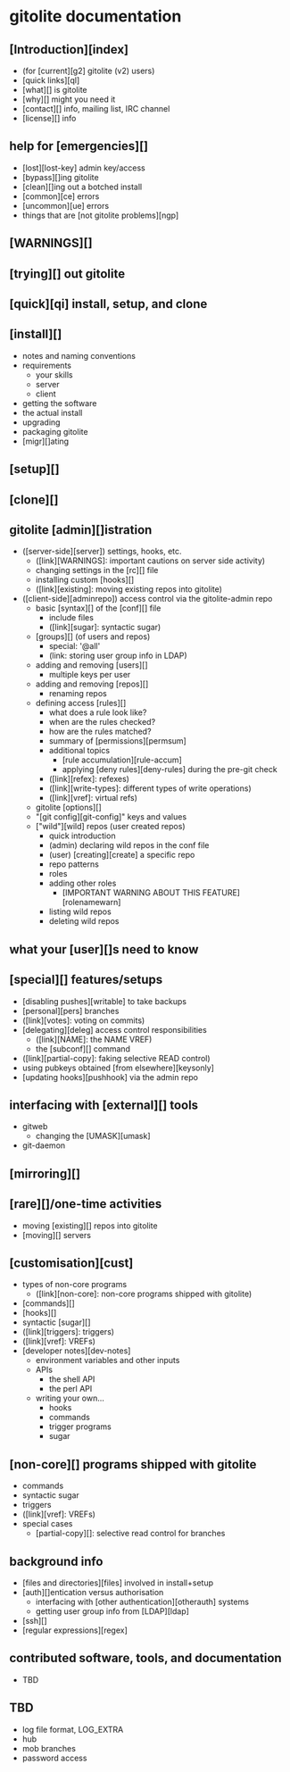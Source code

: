 # gitolite documentation

## [Introduction][index]

  * (for [current][g2] gitolite (v2) users)
  * [quick links][ql]
  * [what][] is gitolite
  * [why][] might you need it
  * [contact][] info, mailing list, IRC channel
  * [license][] info

## help for [emergencies][]

  * [lost][lost-key] admin key/access
  * [bypass][]ing gitolite
  * [clean][]ing out a botched install
  * [common][ce] errors
  * [uncommon][ue] errors
  * things that are [not gitolite problems][ngp]

## [WARNINGS][]


## [trying][] out gitolite


## [quick][qi] install, setup, and clone


## [install][]

  * notes and naming conventions
  * requirements
      * your skills
      * server
      * client
  * getting the software
  * the actual install
  * upgrading
  * packaging gitolite
  * [migr][]ating

## [setup][]


## [clone][]


## gitolite [admin][]istration

  * ([server-side][server]) settings, hooks, etc.
      * ([link][WARNINGS]: important cautions on server side activity)
      * changing settings in the [rc][] file
      * installing custom [hooks][]
      * ([link][existing]: moving existing repos into gitolite)
  * ([client-side][adminrepo]) access control via the gitolite-admin repo
      * basic [syntax][] of the [conf][] file
          * include files
          * ([link][sugar]: syntactic sugar)
      * [groups][] (of users and repos)
          * special: '@all'
          * (link: storing user group info in LDAP)
      * adding and removing [users][]
          * multiple keys per user
      * adding and removing [repos][]
          * renaming repos
      * defining access [rules][]
          * what does a rule look like?
          * when are the rules checked?
          * how are the rules matched?
          * summary of [permissions][permsum]
          * additional topics
              * [rule accumulation][rule-accum]
              * applying [deny rules][deny-rules] during the pre-git check
          * ([link][refex]: refexes)
          * ([link][write-types]: different types of write operations)
          * ([link][vref]: virtual refs)
      * gitolite [options][]
      * "[git config][git-config]" keys and values
      * ["wild"][wild] repos (user created repos)
          * quick introduction
          * (admin) declaring wild repos in the conf file
          * (user) [creating][create] a specific repo
          * repo patterns
          * roles
          * adding other roles
              * [IMPORTANT WARNING ABOUT THIS FEATURE][rolenamewarn]
          * listing wild repos
          * deleting wild repos

## what your [user][]s need to know


## [special][] features/setups

  * [disabling pushes][writable] to take backups
  * [personal][pers] branches
  * ([link][votes]: voting on commits)
  * [delegating][deleg] access control responsibilities
      * ([link][NAME]: the NAME VREF)
      * the [subconf][] command
  * ([link][partial-copy]: faking selective READ control)
  * using pubkeys obtained [from elsewhere][keysonly]
  * [updating hooks][pushhook] via the admin repo

## interfacing with [external][] tools

  * gitweb
      * changing the [UMASK][umask]
  * git-daemon

## [mirroring][]


## [rare][]/one-time activities

  * moving [existing][] repos into gitolite
  * [moving][] servers

## [customisation][cust]

  * types of non-core programs
      * ([link][non-core]: non-core programs shipped with gitolite)
  * [commands][]
  * [hooks][]
  * syntactic [sugar][]
  * ([link][triggers]: triggers)
  * ([link][vref]: VREFs)
  * [developer notes][dev-notes]
      * environment variables and other inputs
      * APIs
          * the shell API
          * the perl API
      * writing your own...
          * hooks
          * commands
          * trigger programs
          * sugar

## [non-core][] programs shipped with gitolite

  * commands
  * syntactic sugar
  * triggers
  * ([link][vref]: VREFs)
  * special cases
      * [partial-copy][]: selective read control for branches

## background info

  * [files and directories][files] involved in install+setup
  * [auth][]entication versus authorisation
      * interfacing with [other authentication][otherauth] systems
      * getting user group info from [LDAP][ldap]
  * [ssh][]
  * [regular expressions][regex]

## contributed software, tools, and documentation

  * TBD

## TBD

  * log file format, LOG_EXTRA
  * hub
  * mob branches
  * password access
